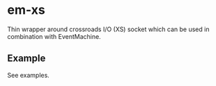 em-xs
=====

Thin wrapper around crossroads I/O (XS) socket which can be used in combination with EventMachine.


## Example

See examples.

